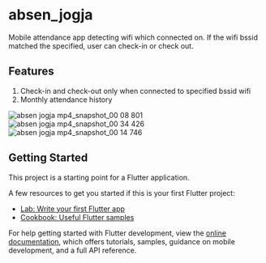 # absen_jogja

Mobile attendance app detecting wifi which connected on. If the wifi bssid matched the specified, user can check-in or check out.

## Features
1. Check-in and check-out only when connected to specified bssid wifi
2. Monthly attendance history

![absen jogja mp4_snapshot_00 08 801](https://github.com/user-attachments/assets/fc3a06e9-a9b0-419b-b153-12a53e47ec3a)
![absen jogja mp4_snapshot_00 34 426](https://github.com/user-attachments/assets/5b1af0d0-6f5e-478b-8b3b-01e74247cff3)
![absen jogja mp4_snapshot_00 14 746](https://github.com/user-attachments/assets/7a3c19f7-6213-40db-9436-78d6ecbe3de2)


## Getting Started

This project is a starting point for a Flutter application.

A few resources to get you started if this is your first Flutter project:

- [Lab: Write your first Flutter app](https://docs.flutter.dev/get-started/codelab)
- [Cookbook: Useful Flutter samples](https://docs.flutter.dev/cookbook)

For help getting started with Flutter development, view the
[online documentation](https://docs.flutter.dev/), which offers tutorials,
samples, guidance on mobile development, and a full API reference.
